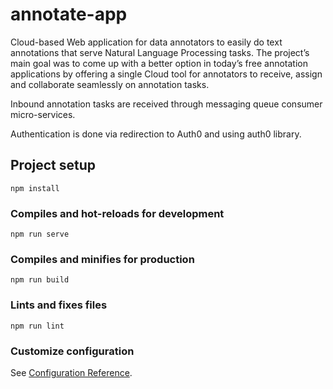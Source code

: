# annotate-app

Cloud-based Web application for data annotators to easily do text annotations that serve Natural Language Processing tasks. 
The project’s main goal was to come up with a better option in today’s free annotation applications by offering a single Cloud tool for annotators to receive,
assign and collaborate seamlessly on annotation tasks. 

Inbound annotation tasks are received through messaging queue consumer micro-services.

Authentication is done via redirection to Auth0 and using auth0 library.

## Project setup
```
npm install
```

### Compiles and hot-reloads for development
```
npm run serve
```

### Compiles and minifies for production
```
npm run build
```

### Lints and fixes files
```
npm run lint
```

### Customize configuration
See [Configuration Reference](https://cli.vuejs.org/config/).
